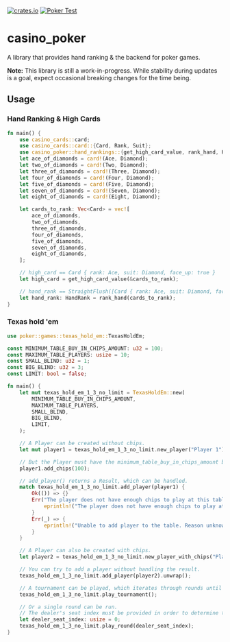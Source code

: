 [![crates.io](https://img.shields.io/crates/v/casino_poker.svg)](https://crates.io/crates/casino_poker) [![Poker Test](https://github.com/winstonrc/casino/actions/workflows/casino_poker.yml/badge.svg?branch=main)](https://github.com/winstonrc/casino/actions/workflows/casino_poker.yml)

# casino_poker

A library that provides hand ranking & the backend for poker games. 

**Note:** This library is still a work-in-progress. While stability during updates is a goal, expect occasional breaking changes for the time being.

## Usage

### Hand Ranking & High Cards

```rust
fn main() {
    use casino_cards::card;
    use casino_cards::card::{Card, Rank, Suit};
    use casino_poker::hand_rankings::{get_high_card_value, rank_hand, HandRank};
    let ace_of_diamonds = card!(Ace, Diamond);
    let two_of_diamonds = card!(Two, Diamond);
    let three_of_diamonds = card!(Three, Diamond);
    let four_of_diamonds = card!(Four, Diamond);
    let five_of_diamonds = card!(Five, Diamond);
    let seven_of_diamonds = card!(Seven, Diamond);
    let eight_of_diamonds = card!(Eight, Diamond);

    let cards_to_rank: Vec<Card> = vec![
        ace_of_diamonds,
        two_of_diamonds,
        three_of_diamonds,
        four_of_diamonds,
        five_of_diamonds,
        seven_of_diamonds,
        eight_of_diamonds,
    ];

    // high_card == Card { rank: Ace, suit: Diamond, face_up: true }
    let high_card = get_high_card_value(&cards_to_rank);

    // hand_rank == StraightFlush([Card { rank: Ace, suit: Diamond, face_up: true }, Card { rank: Two, suit: Diamond, face_up: true }, Card { rank: Three, suit: Diamond, face_up: true }, Card { rank: Four, suit: Diamond, face_up: true }, Card { rank: Five, suit: Diamond, face_up: true }])
    let hand_rank: HandRank = rank_hand(cards_to_rank);
}
```

### Texas hold 'em

```rust
use poker::games::texas_hold_em::TexasHoldEm;

const MINIMUM_TABLE_BUY_IN_CHIPS_AMOUNT: u32 = 100;
const MAXIMUM_TABLE_PLAYERS: usize = 10;
const SMALL_BLIND: u32 = 1;
const BIG_BLIND: u32 = 3;
const LIMIT: bool = false;

fn main() {
    let mut texas_hold_em_1_3_no_limit = TexasHoldEm::new(
        MINIMUM_TABLE_BUY_IN_CHIPS_AMOUNT,
        MAXIMUM_TABLE_PLAYERS,
        SMALL_BLIND,
        BIG_BLIND,
        LIMIT,
    );

    // A Player can be created without chips.
    let mut player1 = texas_hold_em_1_3_no_limit.new_player("Player 1");

    // But the Player must have the minimum_table_buy_in_chips_amount before they can be added to the table.
    player1.add_chips(100);

    // add_player() returns a Result, which can be handled.
    match texas_hold_em_1_3_no_limit.add_player(player1) {
        Ok(()) => {}
        Err("The player does not have enough chips to play at this table.") => {
            eprintln!("The player does not have enough chips to play at this table.")
        }
        Err(_) => {
            eprintln!("Unable to add player to the table. Reason unknown.");
        }
    }

    // A Player can also be created with chips.
    let player2 = texas_hold_em_1_3_no_limit.new_player_with_chips("Player 2", 100);

    // You can try to add a player without handling the result.
    texas_hold_em_1_3_no_limit.add_player(player2).unwrap();

    // A tournament can be played, which iterates through rounds until there is only one player remaining.
    texas_hold_em_1_3_no_limit.play_tournament();

    // Or a single round can be run.
    // The dealer's seat index must be provided in order to determine the order of dealing and the small and big blinds.
    let dealer_seat_index: usize = 0;
    texas_hold_em_1_3_no_limit.play_round(dealer_seat_index);
}
```

